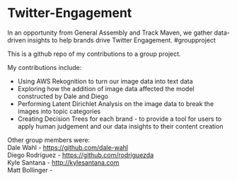 # Twitter-Engagement
In an opportunity from General Assembly and Track Maven, we gather data-driven insights to help brands drive Twitter Engagement. #groupproject

This is a github repo of my contributions to a group project.

My contributions include:
- Using AWS Rekognition to turn our image data into text data
- Exploring how the addition of image data affected the model constructed by Dale and Diego
- Performing Latent Dirichlet Analysis on the image data to break the images into topic categories
- Creating Decision Trees for each brand - to provide a tool for users to apply human judgement and our data insights to their content creation

Other group members were:<br>
Dale Wahl - https://github.com/dale-wahl<br>
Diego Rodriguez - https://github.com/rodriguezda<br>
Kyle Santana - http://kylesantana.com<br>
Matt Bollinger - 
